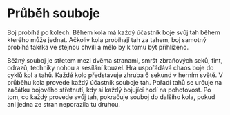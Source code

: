 # Průběh souboje

Boj probíhá po kolech. Během kola má každý účastník boje svůj
tah během kterého může jednat. Ačkoliv kola probíhají tah za tahem,
boj samotný probíhá takřka ve stejnou chvíli a mělo by k tomu
být přihlíženo.

Běžný souboj je střetem mezi dvěma stranami, smršt
zbraňových seků, fint, odrazů, techniky nohou a sesílání kouzel.
Hra uspořádává chaos boje do cyklů kol a tahů. Každé kolo představuje
zhruba 6 sekund v herním světě. V průběhu kola provede každý účastník
souboje tah. Pořadí tahů se určuje na začátku bojového střetnutí,
kdy si každý bojující hodí na pohotovost. Po tom, co každý provede svůj tah, 
pokračuje souboj do dalšího kola, pokud ani jedna ze stran neporazila
tu druhou.